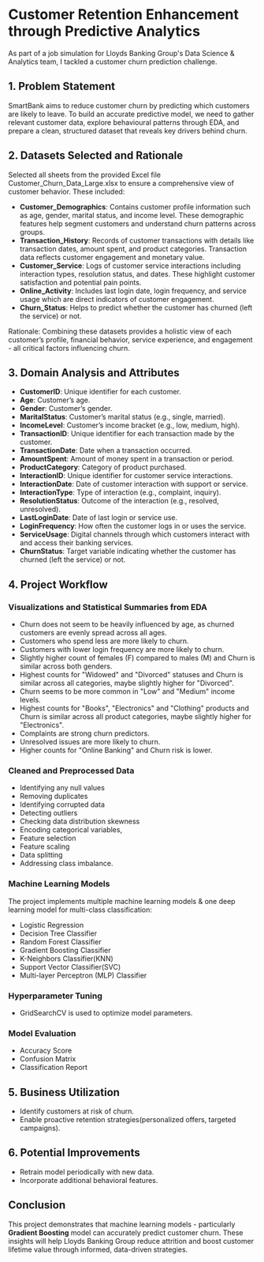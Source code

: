 # Customer Retention Enhancement through Predictive Analytics
As part of a job simulation for Lloyds Banking Group's Data Science & Analytics team, I tackled a customer churn prediction challenge.

## 1. Problem Statement
SmartBank aims to reduce customer churn by predicting which customers are likely to leave. To build an accurate predictive model, we need to gather relevant customer data, explore behavioural patterns through EDA, and prepare a clean, structured dataset that reveals key drivers behind churn.

## 2. Datasets Selected and Rationale
Selected all sheets from the provided Excel file Customer_Churn_Data_Large.xlsx to ensure a comprehensive view of customer behavior. These included:
- **Customer_Demographics**: Contains customer profile information such as age, gender, marital status, and income level. These demographic features help segment customers and understand churn patterns across groups.
- **Transaction_History**: Records of customer transactions with details like transaction dates, amount spent, and product categories. Transaction data reflects customer engagement and monetary value.
- **Customer_Service**: Logs of customer service interactions including interaction types, resolution status, and dates. These highlight customer satisfaction and potential pain points.
- **Online_Activity**: Includes last login date, login frequency, and service usage which are direct indicators of customer engagement.
- **Churn_Status**: Helps to predict whether the customer has churned (left the service) or not.
  
Rationale:
Combining these datasets provides a holistic view of each customer’s profile, financial behavior, service experience, and engagement - all critical factors influencing churn.

## 3. Domain Analysis and Attributes
- **CustomerID**: Unique identifier for each customer.
- **Age**: Customer’s age.
- **Gender**: Customer’s gender.
- **MaritalStatus**: Customer’s marital status (e.g., single, married).
- **IncomeLevel**: Customer’s income bracket (e.g., low, medium, high).
- **TransactionID**: Unique identifier for each transaction made by the customer.
- **TransactionDate**: Date when a transaction occurred.
- **AmountSpent**: Amount of money spent in a transaction or period.
- **ProductCategory**: Category of product purchased.
- **InteractionID**: Unique identifier for customer service interactions.
- **InteractionDate**: Date of customer interaction with support or service.
- **InteractionType**: Type of interaction (e.g., complaint, inquiry).
- **ResolutionStatus**: Outcome of the interaction (e.g., resolved, unresolved).
- **LastLoginDate**: Date of last login or service use.
- **LoginFrequency**: How often the customer logs in or uses the service.
- **ServiceUsage**: Digital channels through which customers interact with and access their banking services.
- **ChurnStatus**: Target variable indicating whether the customer has churned (left the service) or not.

## 4. Project Workflow
### Visualizations and Statistical Summaries from EDA
- Churn does not seem to be heavily influenced by age, as churned customers are evenly spread across all ages. 
- Customers who spend less are more likely to churn.
- Customers with lower login frequency are more likely to churn.
- Slightly higher count of females (F) compared to males (M) and Churn is similar across both genders.
- Highest counts for "Widowed" and "Divorced" statuses and Churn is similar across all categories, maybe slightly higher for "Divorced".
- Churn seems to be more common in "Low" and "Medium" income levels.
- Highest counts for "Books", "Electronics" and "Clothing" products and Churn is similar across all product categories, maybe slightly higher for "Electronics".
- Complaints are strong churn predictors.
- Unresolved issues are more likely to churn.
- Higher counts for "Online Banking" and Churn risk is lower.

### Cleaned and Preprocessed Data 
- Identifying any null values
- Removing duplicates
- Identifying corrupted data
- Detecting outliers
- Checking data distribution skewness
- Encoding categorical variables,
- Feature selection
- Feature scaling
- Data splitting
- Addressing class imbalance.

### Machine Learning Models
The project implements multiple machine learning models & one deep learning model for multi-class classification:
- Logistic Regression
- Decision Tree Classifier
- Random Forest Classifier
- Gradient Boosting Classifier
- K-Neighbors Classifier(KNN)
- Support Vector Classifier(SVC)
- Multi-layer Perceptron (MLP) Classifier

### Hyperparameter Tuning
- GridSearchCV is used to optimize model parameters.

### Model Evaluation
- Accuracy Score
- Confusion Matrix
- Classification Report

## 5. Business Utilization
- Identify customers at risk of churn.
- Enable proactive retention strategies(personalized offers, targeted campaigns).

## 6. Potential Improvements
- Retrain model periodically with new data.
- Incorporate additional behavioral features.

## Conclusion
This project demonstrates that machine learning models - particularly **Gradient Boosting** model can accurately predict customer churn. These insights will help Lloyds Banking Group reduce attrition and boost customer lifetime value through informed, data-driven strategies.
